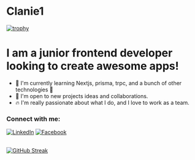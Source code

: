 # Clanie1

[![trophy](https://github-profile-trophy.vercel.app/?username=Clanie1&theme=nord&column=6&row=1&margin-w=15)](https://github.com/ryo-ma/github-profile-trophy)


# I am a junior frontend developer looking to create awesome apps!

- 📖 I'm currently learning Nextjs, prisma, trpc, and a bunch of other technologies 🥴
- 👥 I'm open to new projects ideas and collaborations.
- 🔥 I'm really passionate about what I do, and I love to work as a team.

### Connect with me: 
<a href="https://www.linkedin.com/in/daniel-barocio-2746981a0" target="_blank"><img src="https://img.shields.io/badge/LinkedIn-0077B5?style=for-the-badge&logo=linkedin&logoColor=white" alt="LinkedIn"></a>
<a href="https://www.facebook.com/daniel.barocio.16" target="_blank"><img src="https://img.shields.io/badge/Facebook-1877F2?style=for-the-badge&logo=facebook&logoColor=white" alt="Facebook"></a>
<br/><br/>


[![GitHub Streak](https://streak-stats.demolab.com/?user=Clanie1)](https://git.io/streak-stats)
